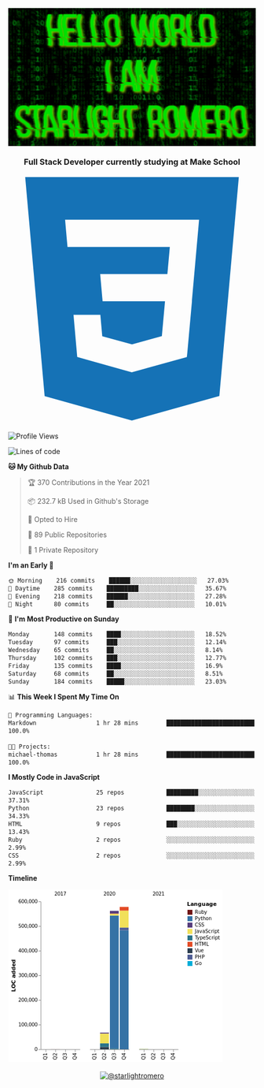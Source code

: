 <img align="center" src="github-banner@2x.jpg" alt="Hello World, I Am Starlight Romero" width="1080" />
<h3 align="center">Full Stack Developer currently studying at Make School</h3>

<p align="left">
  <svg viewBox="0 0 128 128">
  <path fill="#1572B6" d="M8.76 1l10.055 112.883 45.118 12.58 45.244-12.626 10.063-112.837h-110.48zm89.591 25.862l-3.347 37.605.01.203-.014.467v-.004l-2.378 26.294-.262 2.336-28.36 7.844v.001l-.022.019-28.311-7.888-1.917-21.739h13.883l.985 11.054 15.386 4.17-.004.008v-.002l15.443-4.229 1.632-18.001h-32.282999999999994l-.277-3.043-.631-7.129-.331-3.828h34.748999999999995l1.264-14h-52.926l-.277-3.041-.63-7.131-.332-3.828h69.281l-.331 3.862z"></path>
  </svg>
</p>

<!--START_SECTION:waka-->
![Profile Views](http://img.shields.io/badge/Profile%20Views-1-blue)

![Lines of code](https://img.shields.io/badge/From%20Hello%20World%20I%27ve%20Written-1.2%20million%20lines%20of%20code-blue)

**🐱 My Github Data** 

> 🏆 370 Contributions in the Year 2021
 > 
> 📦 232.7 kB Used in Github's Storage 
 > 
> 💼 Opted to Hire
 > 
> 📜 89 Public Repositories 
 > 
> 🔑 1 Private Repository 
 > 
**I'm an Early 🐤** 

```text
🌞 Morning    216 commits    ██████░░░░░░░░░░░░░░░░░░░   27.03% 
🌆 Daytime    285 commits    █████████░░░░░░░░░░░░░░░░   35.67% 
🌃 Evening    218 commits    ██████░░░░░░░░░░░░░░░░░░░   27.28% 
🌙 Night      80 commits     ██░░░░░░░░░░░░░░░░░░░░░░░   10.01%

```
📅 **I'm Most Productive on Sunday** 

```text
Monday       148 commits    ████░░░░░░░░░░░░░░░░░░░░░   18.52% 
Tuesday      97 commits     ███░░░░░░░░░░░░░░░░░░░░░░   12.14% 
Wednesday    65 commits     ██░░░░░░░░░░░░░░░░░░░░░░░   8.14% 
Thursday     102 commits    ███░░░░░░░░░░░░░░░░░░░░░░   12.77% 
Friday       135 commits    ████░░░░░░░░░░░░░░░░░░░░░   16.9% 
Saturday     68 commits     ██░░░░░░░░░░░░░░░░░░░░░░░   8.51% 
Sunday       184 commits    █████░░░░░░░░░░░░░░░░░░░░   23.03%

```


📊 **This Week I Spent My Time On** 

```text
💬 Programming Languages: 
Markdown                 1 hr 28 mins        █████████████████████████   100.0%

🐱‍💻 Projects: 
michael-thomas           1 hr 28 mins        █████████████████████████   100.0%

```

**I Mostly Code in JavaScript** 

```text
JavaScript               25 repos            █████████░░░░░░░░░░░░░░░░   37.31% 
Python                   23 repos            ████████░░░░░░░░░░░░░░░░░   34.33% 
HTML                     9 repos             ███░░░░░░░░░░░░░░░░░░░░░░   13.43% 
Ruby                     2 repos             ░░░░░░░░░░░░░░░░░░░░░░░░░   2.99% 
CSS                      2 repos             ░░░░░░░░░░░░░░░░░░░░░░░░░   2.99%

```


**Timeline**

![Chart not found](https://raw.githubusercontent.com/starlightromero/starlightromero/master/charts/bar_graph.png) 


<!--END_SECTION:waka-->

<p align="center">
<a href="https://medium.com/@starlightromero" target="blank"><img align="center" src="https://cdn.jsdelivr.net/npm/simple-icons@3.0.1/icons/medium.svg" alt="@starlightromero" height="30" width="30" /></a>
</p>
